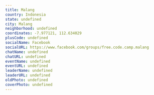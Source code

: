 ```yaml
---
title: Malang
country: Indonesia
state: undefined
city: Malang
neighborhood: undefined
coordinates: -7.977121, 112.634029
plusCode: undefined
socialName: Facebook
socialURL: https://www.facebook.com/groups/free.code.camp.malang
chatName: undefined
chatURL: undefined
eventName: undefined
eventURL: undefined
leaderName: undefined
leaderURL: undefined
oldPhoto: undefined
coverPhoto: undefined
---
```

